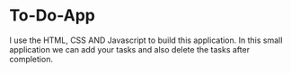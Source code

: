 # To-Do-App
I use the HTML, CSS AND Javascript to build this application. In this small application we can add your tasks and also delete the tasks after completion. 
